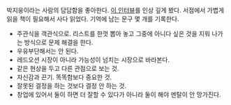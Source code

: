박지웅이라는 사람의 담담함을 좋아한다. [이 인터뷰]( https://www.youtube.com/watch?v=5ZGsrbQbcbE )를 인상 깊게 봤다. 서점에서 가볍게 읽을 책이 필요해서 사다 읽었다. 기억에 남는 문구 몇 개를 기록한다.

- 주관식을 객관식으로. 리스트를 한껏 뽑아 놓고 그중에 아니다 싶은 것을 지워 나가는 방식으로 문제 해결을 한다.
- 우유부단해서는 안 된다.
- 레드오션 시장이 아니라 가능성이 넘치는 시장으로 바라본다.
- 같은 현상을 두고 다른 관점으로 보는 것.
- 자신감과 끈기. 똑똑함보다 중요한 것.
- 잘못된 결정을 하는 것보다 결정 안 하는 것.
- 창업에 있어서 둘이 하면 더 잘할 수 있다가 아니라 둘이 해야 멘탈이 안 망가진다.